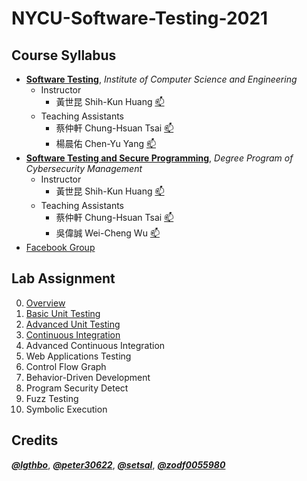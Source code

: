 # NYCU-Software-Testing-2021

## Course Syllabus
- **[Software Testing](https://timetable.nycu.edu.tw/?r=main/crsoutline&Acy=109&Sem=2&CrsNo=5259)**, *Institute of Computer Science and Engineering*
  - Instructor
    - 黃世昆 Shih-Kun Huang [:mailbox:](mailto:skhuang@cs.nctu.edu.tw)
  - Teaching Assistants
    - 蔡仲軒 Chung-Hsuan Tsai [:mailbox:](mailto:zx.c@nycu.edu.tw)
    - 楊晨佑 Chen-Yu Yang [:mailbox:](mailto:tl455047.cs09@nycu.edu.tw)
- **[Software Testing and Secure Programming](https://timetable.nycu.edu.tw/?r=main/crsoutline&Acy=109&Sem=2&CrsNo=5305)**, *Degree Program of Cybersecurity Management*
  - Instructor
    - 黃世昆 Shih-Kun Huang [:mailbox:](mailto:skhuang@cs.nctu.edu.tw)
  - Teaching Assistants
    - 蔡仲軒 Chung-Hsuan Tsai [:mailbox:](mailto:zx.c@nycu.edu.tw)
    - 吳偉誠 Wei-Cheng Wu [:mailbox:](mailto:wulearn.cs09@nycu.edu.tw)
- [Facebook Group](https://www.facebook.com/groups/softwaretesting.nycu)

## Lab Assignment
0. [Overview](https://docs.google.com/presentation/d/1WVK-TsvQ5f8olP7W1IuccaMFKDHiN1K8RDgCsA_h_Iw/edit?usp=sharing)
1. [Basic Unit Testing](https://docs.google.com/presentation/d/1q7dzQnb7pkvxZAGmf5MuNIDczFPW8bG-9UiUj-2PyyQ/edit?usp=sharing)
2. [Advanced Unit Testing](https://docs.google.com/presentation/d/1r1nXqYkO_PfUxu9YHVjSdmoTndUk-EVPsQRAMWvVIBg/edit?usp=sharing)
3. [Continuous Integration](https://docs.google.com/presentation/d/1nCeM_v2-DiYGjK8sqL4o4LhdaGvAY-AaUDhDTkLGoT8/edit?usp=sharing)
4. Advanced Continuous Integration
5. Web Applications Testing
6. Control Flow Graph
7. Behavior-Driven Development
8. Program Security Detect
9. Fuzz Testing
10. Symbolic Execution

## Credits
***[@lgthbo](https://github.com/lgthbo)***, ***[@peter30622](https://github.com/peter30622)***, ***[@setsal](https://github.com/setsal)***, ***[@zodf0055980](https://github.com/zodf0055980)***
